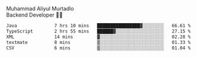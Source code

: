 Muhammad Aliyul Murtadlo
<br>
Backend Developer 👨‍💻
<br>
<!--START_SECTION:waka-->

```txt
Java              7 hrs 10 mins   ████████████████▓░░░░░░░░   66.61 %
TypeScript        2 hrs 55 mins   ██████▓░░░░░░░░░░░░░░░░░░   27.15 %
XML               14 mins         ▓░░░░░░░░░░░░░░░░░░░░░░░░   02.28 %
textmate          8 mins          ▒░░░░░░░░░░░░░░░░░░░░░░░░   01.33 %
CSV               6 mins          ▒░░░░░░░░░░░░░░░░░░░░░░░░   01.04 %
```

<!--END_SECTION:waka-->

